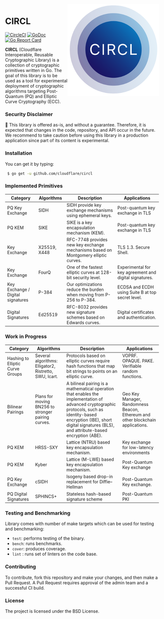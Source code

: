 <img src=".etc/icon.png" align="right" height="300" width="300"/>

# CIRCL
[![CircleCI](https://circleci.com/gh/cloudflare/circl/tree/master.svg?style=svg)](https://circleci.com/gh/cloudflare/circl/tree/master)
[![GoDoc](https://godoc.org/github.com/cloudflare/circl?status.svg)](https://godoc.org/github.com/cloudflare/circl)
[![Go Report Card](https://goreportcard.com/badge/github.com/cloudflare/circl)](https://goreportcard.com/report/github.com/cloudflare/circl)

**CIRCL** (Cloudflare Interoperable, Reusable Cryptographic Library) is a collection
of cryptographic primitives written in Go. The goal of this library is to be used as a tool for
experimental deployment of cryptographic algorithms targeting Post-Quantum (PQ) and Elliptic
Curve Cryptography (ECC).


### Security Disclaimer

🚨 This library is offered as-is, and without a guarantee. Therefore, it is expected that changes in the code, repository, and API occur in the future. We recommend to take caution before using this library in a production application since part of its content is experimental.


### Installation

You can get it by typing:

```sh
 $ go get -u github.com/cloudflare/circl
```


### Implemented Primitives

| Category | Algorithms | Description | Applications |
|-----------|------------|-------------|--------------|
| PQ Key Exchange | SIDH | SIDH provide key exchange mechanisms using ephemeral keys. | Post-quantum key exchange in TLS |
| PQ KEM | SIKE | SIKE is a key encapsulation mechanism (KEM). | Post-quantum key exchange in TLS |
| Key Exchange | X25519, X448 | RFC-7748 provides new key exchange mechanisms based on Montgomery elliptic curves. | TLS 1.3. Secure Shell. |
| Key Exchange | FourQ | One of the fastest elliptic curves at 128-bit security level. | Experimental for key agreement and digital signatures. |
| Key Exchange / Digital signatures | P-384 | Our optimizations reduce the burden when moving from P-256 to P-384. |  ECDSA and ECDH using Suite B at top secret level. |
| Digital Signatures | Ed25519 | RFC-8032 provides new signature schemes based on Edwards curves. | Digital certificates and authentication. |

### Work in Progress

| Category | Algorithms | Description | Applications |
|-----------|------------|-------------|--------------|
| Hashing to Elliptic Curve Groups | Several algorithms: Elligator2, Ristretto, SWU, Icart. | Protocols based on elliptic curves require hash functions that map bit strings to points on an elliptic curve.  | VOPRF. OPAQUE. PAKE. Verifiable random functions. |
| Bilinear Pairings | Plans for moving BN256 to stronger pairing curves. | A bilineal pairing is a mathematical operation that enables the implementation of advanced cryptographic protocols, such as identity-based encryption (IBE), short digital signatures (BLS), and attribute-based encryption (ABE). | Geo Key Manager, Randomness Beacon, Ethereum and other blockchain applications. |
| PQ KEM | HRSS-SXY | Lattice (NTRU) based key encapsulation mechanism. | Key exchange for low-latency environments |
| PQ KEM | Kyber | Lattice (M-LWE) based key encapsulation mechanism. | Post-Quantum Key exchange |
| PQ Key Exchange | cSIDH | Isogeny based drop-in replacement for Diffie–Hellman | Post-Quantum Key exchange. |
| PQ Digital Signatures | SPHINCS+ | Stateless hash-based signature scheme | Post-Quantum PKI |


### Testing and Benchmarking

Library comes with number of make targets which can be used for testing and
benchmarking:

*   ``test``: performs testing of the binary.
*   ``bench``: runs benchmarks.
*   ``cover``: produces coverage.
*   ``lint`` : runs set of linters on the code base.

### Contributing

To contribute, fork this repository and make your changes, and then make a Pull
Request. A Pull Request requires approval of the admin team and a successful
CI build.


### License

The project is licensed under the BSD License.
